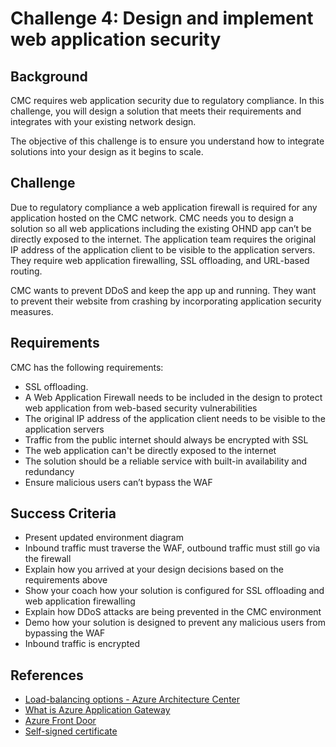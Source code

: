 # Challenge 4: Design and implement web application security

## Background

CMC requires web application security due to regulatory compliance. In this challenge, you will design a solution that meets their requirements and integrates with your existing network design.

The objective of this challenge is to ensure you understand how to integrate solutions into your design as it begins to scale.

## Challenge

Due to regulatory compliance a web application firewall is required for any application hosted on the CMC network. CMC needs you to design a solution so all web applications including the existing OHND app can’t be directly exposed to the internet. The application team requires the original IP address of the application client to be visible to the application servers. They require web application firewalling, SSL offloading, and URL-based routing.

CMC wants to prevent DDoS and keep the app up and running. They want to prevent their website from crashing by incorporating application security measures.

## Requirements

CMC has the following requirements:

- SSL offloading.
- A Web Application Firewall needs to be included in the design to protect web application from web-based security vulnerabilities
- The original IP address of the application client needs to be visible to the application servers
- Traffic from the public internet should always be encrypted with SSL
- The web application can't be directly exposed to the internet
- The solution should be a reliable service with built-in availability and redundancy
- Ensure malicious users can’t bypass the WAF

## Success Criteria

- Present updated environment diagram
- Inbound traffic must traverse the WAF, outbound traffic must still go via the firewall
- Explain how you arrived at your design decisions based on the requirements above
- Show your coach how your solution is configured for SSL offloading and web application firewalling
- Explain how DDoS attacks are being prevented in the CMC environment
- Demo how your solution is designed to prevent any malicious users from bypassing the WAF
- Inbound traffic is encrypted

## References

- [Load-balancing options - Azure Architecture Center](https://learn.microsoft.com/en-us/azure/architecture/guide/technology-choices/load-balancing-overview?toc=%2Fazure%2Fnetworking%2Ffundamentals%2Ftoc.json)
- [What is Azure Application Gateway](https://learn.microsoft.com/en-us/azure/application-gateway/overview?toc=%2Fazure%2Fnetworking%2Ffundamentals%2Ftoc.json)
- [Azure Front Door](https://learn.microsoft.com/en-us/azure/frontdoor/front-door-overview?toc=%2Fazure%2Fnetworking%2Ffundamentals%2Ftoc.json)
- [Self-signed certificate](https://learn.microsoft.com/en-us/azure/active-directory/develop/howto-create-self-signed-certificate)
